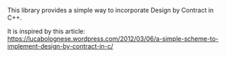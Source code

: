 This library provides a simple way to incorporate Design by Contract in C++.

It is inspired by this article:
https://lucabolognese.wordpress.com/2012/03/06/a-simple-scheme-to-implement-design-by-contract-in-c/
